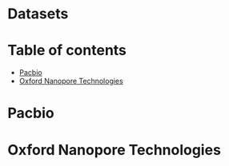 # Datasets
# Table of contents
- [Pacbio](#Pacbio)
- [Oxford Nanopore Technologies](#Oxford-Nanopore-Technologies)

# Pacbio

# Oxford Nanopore Technologies